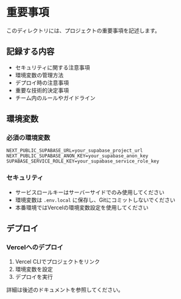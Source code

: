 # 重要事項

このディレクトリには、プロジェクトの重要事項を記述します。

## 記録する内容

- セキュリティに関する注意事項
- 環境変数の管理方法
- デプロイ時の注意事項
- 重要な技術的決定事項
- チーム内のルールやガイドライン

## 環境変数

### 必須の環境変数

```
NEXT_PUBLIC_SUPABASE_URL=your_supabase_project_url
NEXT_PUBLIC_SUPABASE_ANON_KEY=your_supabase_anon_key
SUPABASE_SERVICE_ROLE_KEY=your_supabase_service_role_key
```

### セキュリティ

- サービスロールキーはサーバーサイドでのみ使用してください
- 環境変数は `.env.local` に保存し、Gitにコミットしないでください
- 本番環境ではVercelの環境変数設定を使用してください

## デプロイ

### Vercelへのデプロイ

1. Vercel CLIでプロジェクトをリンク
2. 環境変数を設定
3. デプロイを実行

詳細は後述のドキュメントを参照してください。
